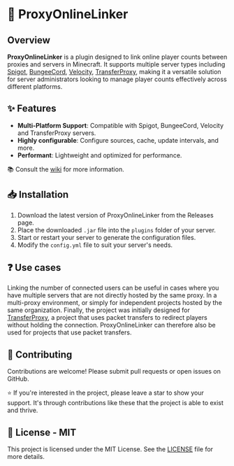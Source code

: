 # 🔀 ProxyOnlineLinker

## Overview

**ProxyOnlineLinker** is a plugin designed to link online player counts between proxies and servers in
Minecraft. It supports multiple server types
including [Spigot](https://www.spigotmc.org/), [BungeeCord](https://www.spigotmc.org/wiki/bungeecord/), [Velocity](https://papermc.io/software/velocity),
[TransferProxy](https://github.com/YvanMazy/TransferProxy), making it a versatile solution
for server administrators looking to manage player counts effectively across different platforms.

## ✨ Features

- **Multi-Platform Support**: Compatible with Spigot, BungeeCord, Velocity and TransferProxy servers.
- **Highly configurable**: Configure sources, cache, update intervals, and more.
- **Performant**: Lightweight and optimized for performance.

📚 Consult the [wiki](https://github.com/YvanMazy/ProxyOnlineLinker/wiki) for more information.

## 📥️ Installation

1. Download the latest version of ProxyOnlineLinker from the Releases page.
2. Place the downloaded `.jar` file into the `plugins` folder of your server.
3. Start or restart your server to generate the configuration files.
4. Modify the `config.yml` file to suit your server's needs.

## ❓ Use cases

Linking the number of connected users can be useful in cases where you have multiple servers that are not directly
hosted by the same proxy. In a multi-proxy environment, or simply for independent projects hosted by the same
organization.
Finally, the project was initially designed for [TransferProxy](https://github.com/YvanMazy/TransferProxy), a project
that uses packet transfers to redirect players
without holding the connection. ProxyOnlineLinker can therefore also be used for projects that use packet transfers.

## 🔌 Contributing

Contributions are welcome! Please submit pull requests or open issues on GitHub.

⭐ If you're interested in the project, please leave a star to show your support. It's through contributions like these
that the project is able to exist and thrive.

## 📄 License - MIT

This project is licensed under the MIT License. See the [LICENSE](LICENSE) file for more details.